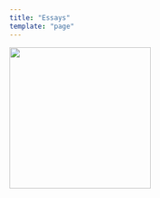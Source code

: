 ```yaml
---
title: "Essays"
template: "page"
---
```


<img src="https://media.giphy.com/media/S5JSwmQYHOGMo/giphy.gif" width="250" height="250" />
